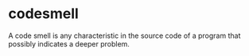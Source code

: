 # codesmell

A code smell is any characteristic in the source code of a program that possibly indicates a deeper problem.